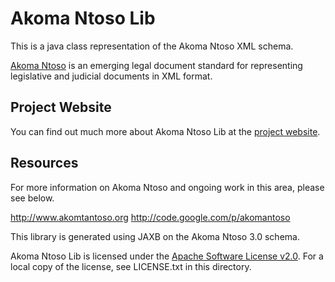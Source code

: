 # Akoma Ntoso Lib

This is a java class representation of the Akoma Ntoso XML schema. 

[Akoma Ntoso](http://www.akomtantoso.org) is an emerging legal document standard for representing legislative and judicial documents in XML format.

## Project Website

You can find out much more about Akoma Ntoso Lib at the [project website](http://kohsah.github.io/akomantoso-lib/).

## Resources

For more information on Akoma Ntoso and ongoing work in this area, please see below. 

http://www.akomtantoso.org
http://code.google.com/p/akomantoso

This library is generated using JAXB on the Akoma Ntoso 3.0 schema. 

Akoma Ntoso Lib is licensed under the [Apache Software License v2.0](http://apache.org/licenses/LICENSE-2.0). For a local copy of the license, see LICENSE.txt in this directory.
